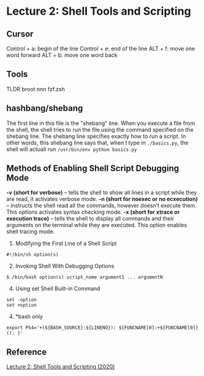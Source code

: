 # Lecture 2: Shell Tools and Scripting

## Cursor
Control + a: begin of the line
Control + e: end of the line
ALT + f: move one word forward
ALT + b: move one word back

## Tools
TLDR
broot
nnn
fzf.zsh

## hashbang/shebang
The first line in this file is the "shebang" line.  When you execute a file from the shell, the shell tries to run the file using the command specified 
on the shebang line. The shebang line specifies exactly how to run a script.  In other words, this shebang line says that, when I type in `./basics.py`, the shell will actuall run 
    `/usr/bin/env python basics.py`

## Methods of Enabling Shell Script Debugging Mode
**-v (short for verbose)** – tells the shell to show all lines in a script while they are read, it activates verbose mode.
**-n (short for noexec or no ecxecution)** – instructs the shell read all the commands, however doesn’t execute them. This options activates syntax checking mode.
**-x (short for xtrace or execution trace)** – tells the shell to display all commands and their arguments on the terminal while they are executed. This option enables shell tracing mode.

1. Modifying the First Line of a Shell Script
```
#!/bin/sh option(s)
```
2. Invoking Shell With Debugging Options
```
$ /bin/bash option(s) script_name argument1 ... argumentN
```
4. Using set Shell Built-in Command
```
set -option
set +option
```

4. *bash only
```
export PS4='+(${BASH_SOURCE}:${LINENO}): ${FUNCNAME[0]:+${FUNCNAME[0]}(): }'
```


## Reference
[Lecture 2: Shell Tools and Scripting (2020)](https://www.youtube.com/watch?v=kgII-YWo3Zw)